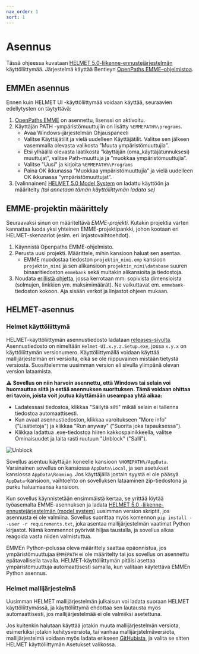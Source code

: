 ```yaml
---
nav_order: 1
sort: 1
---
```


# Asennus

Tässä ohjeessa kuvataan [HELMET 5.0-liikenne-ennustejärjestelmän](https://github.com/HSLdevcom/helmet-model-system) käyttöliittymää. 
Järjestelmä käyttää Bentleyn [OpenPaths EMME–ohjelmistoa](https://www.bentley.com/software/openpaths/).

## EMMEn asennus

Ennen kuin HELMET UI -käyttöliittymää voidaan käyttää, seuraavien edellytysten on täytyttävä:

1.	[OpenPaths EMME](https://www.bentley.com/software/openpaths/) on asennettu, lisenssi on aktivoitu.
2.	Käyttäjän PATH -ympäristömuuttujiin on lisätty `%EMMEPATH%\programs`.
    -	Avaa Windows-järjestelmän Ohjauspaneeli
    -	Valitse Käyttäjätilit ja vielä uudelleen Käyttäjätilit. Valitse sen jälkeen vasemmalla olevasta valikosta ”Muuta ympäristömuuttujia”.
    -	Etsi ylhäällä olevasta laatikosta ”käyttäjän (oma_käyttäjätunnuksesi) muuttujat”, valitse Path-muuttuja ja ”muokkaa ympäristömuuttujia”.
    -	Valitse "Uusi" ja kirjoita `%EMMEPATH%\Programs`
    -	Paina OK ikkunassa ”Muokkaa ympäristömuuttujia” ja vielä uudelleen OK ikkunassa ”ympäristömuuttujat”.
3.	[valinnainen] [HELMET 5.0 Model System](https://github.com/HSLdevcom/helmet-model-system) on ladattu käyttöön ja määritelty 
   _(tai annetaan tämän käyttöliittymän ladata se)_

## EMME-projektin määrittely

Seuraavaksi sinun on määriteltävä *EMME-projekti*. 
Kutakin projektia varten kannattaa luoda yksi yhteinen EMME-projektipankki, johon kootaan eri HELMET-skenaariot (esim. eri linjastovaihtoehdot).

1. Käynnistä Openpaths EMME-ohjelmisto.
2. Perusta uusi projekti. Määrittele, mihin kansioon haluat sen asentaa. 
   - EMME muodostaa tiedoston `projektin_nimi.emp` kansioon `projektin_nimi` ja sen alikansioon 
     `projektin_nimi\database` suuren binaaritiedoston `emmebank` sekä muitakin alikansioita ja tiedostoja.
3. Noudata [erillistä ohjetta](sijopankki.md), jossa kerrotaan mm. sopivista dimensioista (solmujen, linkkien ym. maksimimäärät). 
   Ne vaikuttavat em. `emmebank`-tiedoston kokoon. Aja sisään verkot ja linjastot ohjeen mukaan.

## HELMET-asennus

### Helmet käyttöliittymä

HELMET-käyttöliittymän asennustiedosto ladataan [releases-sivulta](https://github.com/HSLdevcom/helmet-ui/releases).
Asennustiedosto on nimeltään `Helmet-UI.x.y.z.Setup.exe`, jossa `x.y.x` on käyttöliittymän
versionumero. Käyttöliittymällä voidaan käyttää mallijärjestelmän eri versioita, eikä se ole riippuvainen mistään tietystä versiosta. Suosittelemme uusimman version eli sivulla ylimpänä olevan version lataamista.

:warning: **Sovellus on niin harvoin asennettu, että Windows tai selain voi huomauttaa siitä ja
estää asennuksen suorituksen. Tämä voidaan ohittaa eri tavoin, joista voit joutua käyttämään
useampaa yhtä aikaa:**

- Ladatessasi tiedostoa, klikkaa "Säilytä silti" mikäli selain ei tallenna tiedostoa
  automaattisesti.
- Kun avaat asennustiedoston, klikkaa varoitukseen "More info" ("Lisätietoja") ja klikkaa "Run
  anyway" ("Suorita joka tapauksessa").
- Klikkaa ladattua .exe-tiedostoa hiiren kakkospainikkeella, valitse Ominaisuudet ja laita rasti
  ruutuun "Unblock" ("Salli").

![Unblock](images/unblock.png)
 
Sovellus asentuu käyttäjän koneelle kansioon `%HOMEPATH%/AppData`. Varsinainen sovellus on kansiossa `AppData\Local`, ja sen asetukset 
kansiossa `AppData\Roaming`. 
Jos käyttäjällä jostain syystä ei ole pääsyä `AppData`-kansioon, vaihtoehto on sovelluksen lataaminen zip-tiedostona ja purku haluamaansa kansioon.

Kun sovellus käynnistetään ensimmäistä kertaa, se yrittää löytää työasemalta EMME-asennuksen ja ladata 
[HELMET 5.0 -liikenne-ennustejärjestelmän (model system)](https://github.com/HSLdevcom/helmet-model-system) 
uusimman version skriptit, jos asennusta ei ole valmiina. Sovellus suorittaa myös komennon `pip install --user -r requirements.txt`, joka asentaa mallijärjestelmän vaatimat Python kirjastot. 
Nämä kommennot pyörivät hiljaa taustalla, ja sovellus alkaa reagoida vasta niiden valmistuttua.

EMMEn Python-polussa oleva määrittely saattaa epäonnistua, 
jos ympäristömuuttujaa `EMMEPATH` ei ole määritelty tai jos sovellus on asennettu epätavallisella tavalla. HELMET-käyttöliittymän pitäisi asettaa ympäristömuuttuja automaattisesti samalla, kun valitaan käytettävä EMMEn Python asennus.

### Helmet mallijärjestelmä
Uusimman HELMET mallijärjestelmän julkaisun voi ladata suoraan HELMET käyttöliittymässä, ja käyttöliittymä ehdottaa sen lautausta myös automaattisesti, jos mallijärjestelmää ei ole valmiiksi asetettuna. 

Jos kuitenkin halutaan käyttää jotakin muuta mallijärjestelmän versiota, esimerkiksi jotakin kehitysversiota, tai vanhaa mallijärjstelmäversiota, mallijärjestelmä voidaan myös ladata erikseen [GitHubista](https://github.com/HSLdevcom/helmet-model-system), ja valita se sitten HELMET käyttöliittymän Asetukset valikossa.
